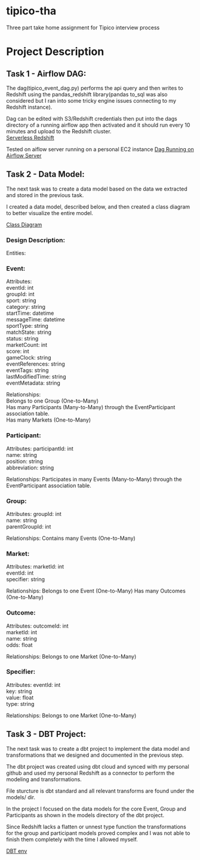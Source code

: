 # tipico-tha
Three part take home assignment for Tipico interview process

# Project Description

## Task 1 - Airflow DAG:

The dag(tipico_event_dag.py) performs the api query and then writes to Redshift using the pandas_redshift library(pandas to_sql was also considered but I ran into some tricky engine issues connecting to my Redshift instance).  

Dag can be edited with S3/Redshift credentials then put into the dags directory of a running airflow app then activated and it should run every 10 minutes and upload to the Redshift cluster.  
[Serverless Redshift](docs/redshift_env.PNG)

Tested on aiflow server running on a personal EC2 instance
[Dag Running on Airflow Server](docs/event_dag.PNG)

## Task 2 - Data Model:
The next task was to create a data model based on the data we extracted and stored in the previous task.

I created a data model, described below, and then created a class diagram to better visualize the entire model.

[Class Diagram](docs/tipico_event_model.png)


### Design Description:

Entities:

### Event:

Attributes:  
eventId: int  
groupId: int  
sport: string  
category: string  
startTime: datetime  
messageTime: datetime    
sportType: string  
matchState: string  
status: string  
marketCount: int  
score: int  
gameClock:  string  
eventReferences: string  
eventTags: string  
lastModifiedTime: string  
eventMetadata: string  

Relationships:  
Belongs to one Group (One-to-Many)  
Has many Participants (Many-to-Many) through the EventParticipant association table.  
Has many Markets (One-to-Many)  

### Participant:

Attributes:
participantId: int  
name: string  
position: string  
abbreviation: string  

Relationships:
Participates in many Events (Many-to-Many) through the EventParticipant association table.

### Group:

Attributes:
groupId: int  
name: string  
parentGroupId: int  

Relationships:
Contains many Events (One-to-Many)

### Market:

Attributes:
marketId: int  
eventId: int  
specifier: string  

Relationships:
Belongs to one Event (One-to-Many)
Has many Outcomes (One-to-Many)

### Outcome:

Attributes:
outcomeId: int  
marketId: int  
name: string  
odds: float  

Relationships:
Belongs to one Market (One-to-Many)

### Specifier:

Attributes:
eventId: int  
key: string  
value: float  
type: string  

Relationships:
Belongs to one Market (One-to-Many)




## Task 3 - DBT Project:
The next task was to create a dbt project to implement the data model and transformations that we designed and documented in the previous step.

The dbt project was created using dbt cloud and synced with my personal github and used my personal Redshift as a connector to perform the modeling and transformations.  

File sturcture is dbt standard and all relevant transforms are found under the models/ dir.

In the project I focused on the data models for the core Event, Group and Participants as shown in the models directory of the dbt project.

Since Redshift lacks a flatten or unnest type function the transformations for the group and participant models proved complex and I was not able to finish them completely with the time I allowed myself.

[DBT env](docs/dbt_env.PNG)




